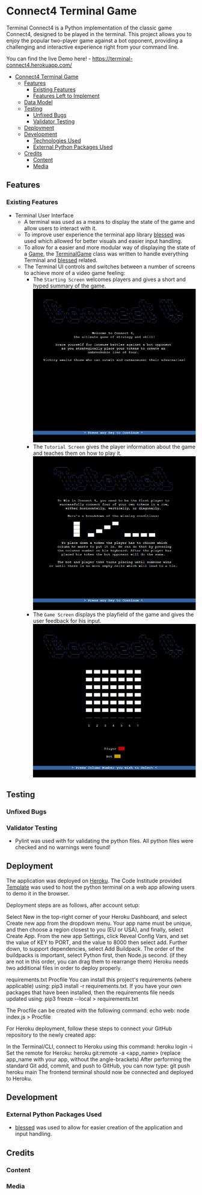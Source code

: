 # Connect4 Terminal Game

Terminal Connect4 is a Python implementation of the classic game Connect4, designed to be played in the terminal. This project allows you to enjoy the popular two-player game against a bot opponent, providing a challenging and interactive experience right from your command line.

You can find the live Demo here! - https://terminal-connect4.herokuapp.com/

- [Connect4 Terminal Game](#connect4-terminal-game)
  * [Features](#features)
    * [Existing Features](#existing-features)
    * [Features Left to Implement](#features-left-to-implement)
  * [Data Model](#data-model)
  * [Testing](#testing)
    * [Unfixed Bugs](#unfixed-bugs)
    * [Validator Testing](#validator-testing)
  * [Deployment](#deployment)
  * [Development](#development)
    * [Technologies Used](#technologies-used)
    * [External Python Packages Used](#external-python-packages-used)
  * [Credits](#credits)
    * [Content](#content)
    * [Media](#media)

## Features

### Existing Features

  - Terminal User Interface
    - A terminal was used as a means to display the state of the game and allow users to interact with it.
    - To improve user experience the terminal app library [blessed](https://pypi.org/project/blessed/) was used which allowed for better visuals and easier input handling.
    - To allow for a easier and more modular way of displaying the state of a [Game](https://github.com/DebuggedMoon/terminal-connect4/blob/main/game.py), the [TerminalGame](https://github.com/DebuggedMoon/terminal-connect4/blob/main/terminalgame.py) class was written to handle everything Terminal and [blessed](https://pypi.org/project/blessed/) related.
    - The Terminal UI controls and switches between a number of screens to achieve more of a video game feeling:
      - The `Starting Screen` welcomes players and gives a short and hyped summary of the game.
        ![Starting Screen](docs/images/starting_screen.webp)
      - The `Tutorial Screen` gives the player information about the game and teaches them on how to play it.
        ![Tutorial Screen](docs/images/tutorial.webp)
      - The `Game Screen` displays the playfield of the game and gives the user feedback for his input.
        ![Game Screen](docs/images/game-screen.webp)

## Testing

### Unfixed Bugs

### Validator Testing 
 - Pylint was used with for validating the python files. All python files were checked and no warnings were found!
## Deployment
The application was deployed on [Heroku](https://dashboard.heroku.com/). The Code Institude provided [Template](https://github.com/Code-Institute-Org/python-essentials-template) was used to host the python terminal on a web app allowing users to demo it in the browser.

Deployment steps are as follows, after account setup:

Select New in the top-right corner of your Heroku Dashboard, and select Create new app from the dropdown menu.
Your app name must be unique, and then choose a region closest to you (EU or USA), and finally, select Create App.
From the new app Settings, click Reveal Config Vars, and set the value of KEY to PORT, and the value to 8000 then select add.
Further down, to support dependencies, select Add Buildpack.
The order of the buildpacks is important, select Python first, then Node.js second. (if they are not in this order, you can drag them to rearrange them)
Heroku needs two additional files in order to deploy properly.

requirements.txt
Procfile
You can install this project's requirements (where applicable) using: pip3 install -r requirements.txt. If you have your own packages that have been installed, then the requirements file needs updated using: pip3 freeze --local > requirements.txt

The Procfile can be created with the following command: echo web: node index.js > Procfile

For Heroku deployment, follow these steps to connect your GitHub repository to the newly created app:

In the Terminal/CLI, connect to Heroku using this command: heroku login -i
Set the remote for Heroku: heroku git:remote -a <app_name> (replace app_name with your app, without the angle-brackets)
After performing the standard Git add, commit, and push to GitHub, you can now type: git push heroku main
The frontend terminal should now be connected and deployed to Heroku.

## Development

### External Python Packages Used

 - [blessed](https://pypi.org/project/blessed/) was used to allow for easier creation of the application and input handling.

## Credits

### Content

### Media